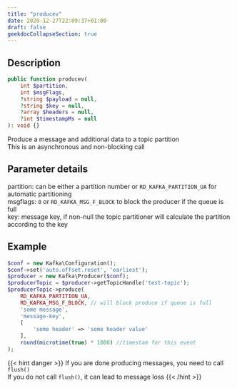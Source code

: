 ```yaml
---
title: "producev"
date: 2020-12-27T22:09:37+01:00
draft: false
geekdocCollapseSection: true
---
```

## Description
```php
public function producev(
    int $partition,
    int $msgFlags,
    ?string $payload = null,
    ?string $key = null,
    ?array $headers = null,
    ?int $timestampMs = null
): void {}
```
Produce a message and additional data to a topic partition  
This is an asynchronous and non-blocking call
## Parameter details
partition: can be either a partition number or `RD_KAFKA_PARTITION_UA` for automatic partitioning  
msgflags: `0` or `RD_KAFKA_MSG_F_BLOCK` to block the producer if the queue is full  
key: message key, if non-null the topic partitioner will calculate the partition according to the key  
## Example
```php
$conf = new Kafka\Configuration();
$conf->set('auto.offset.reset', 'earliest');
$producer = new Kafka\Producer($conf);
$producerTopic = $producer->getTopicHandle('test-topic');
$producerTopic->produce(
    RD_KAFKA_PARTITION_UA,
    RD_KAFKA_MSG_F_BLOCK, // will block produce if queue is full
    'some message',
    'message-key',
    [
        'some header' => 'some header value'
    ],
    round(microtime(true) * 1000) //timestam for this event
);
```
{{< hint danger >}}
If you are done producing messages, you need to call `flush()`  
If you do not call `flush()`, it can lead to message loss
{{< /hint >}}